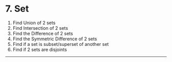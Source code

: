 # 7. Set

1. Find Union of 2 sets
2. Find Intersection of 2 sets
3. Find the Difference of 2 sets
4. Find the Symmetric Difference of 2 sets
5. Find if a set is subset/superset of another set
6. Find if 2 sets are disjoints
---
